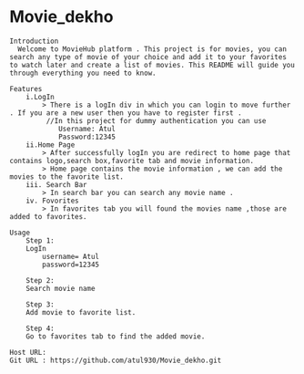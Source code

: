 # Movie_dekho


    Introduction
      Welcome to MovieHub platform . This project is for movies, you can search any type of movie of your choice and add it to your favorites to watch later and create a list of movies. This README will guide you through everything you need to know.

    Features
        i.LogIn
            > There is a logIn div in which you can login to move further . If you are a new user then you have to register first .
             //In this project for dummy authentication you can use
                Username: Atul
                Password:12345
        ii.Home Page
            > After successfully logIn you are redirect to home page that contains logo,search box,favorite tab and movie information.
            > Home page contains the movie information , we can add the movies to the favorite list.
        iii. Search Bar
            > In search bar you can search any movie name .
        iv. Fovorites
            > In favorites tab you will found the movies name ,those are added to favorites.

    Usage
        Step 1:
        LogIn 
            username= Atul
            password=12345

        Step 2:
        Search movie name

        Step 3:
        Add movie to favorite list.

        Step 4:
        Go to favorites tab to find the added movie. 

    Host URL: 
    Git URL : https://github.com/atul930/Movie_dekho.git